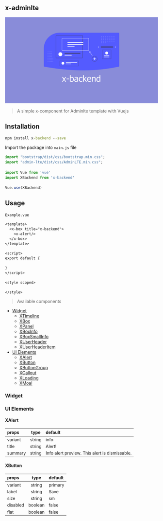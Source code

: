 x-adminlte
----------
![Alt](./src/assets/img/x-backend.png)
> A simple x-component for Adminlte template with Vuejs

## Installation

```cmd
npm install x-backend --save
```

Import the package into `main.js` file

```js
import "bootstrap/dist/css/bootstrap.min.css";
import "admin-lte/dist/css/AdminLTE.min.css";

import Vue from 'vue'
import XBackend from 'x-backend'

Vue.use(XBackend)
```

## Usage

`Example.vue`
```vue
<template>
  <x-box title="x-backend">
    <x-alert/>
  </x-box>
</template>

<script>
export default {
  
}
</script>

<style scoped>

</style>
```

> Available components

- [Widget](#Widget)
  - [XTimeline](#XTimeline)
  - [XBox](#XBox)
  - [XPanel](#XPanel)
  - [XBoxInfo](#XBoxInfo)
  - [XBoxSmallInfo](#XBoxSmallInfo)
  - [XUserHeader](#XUserHeader)
  - [XUserHeaderItem](#XUserHeaderItem)
- [UI Elements](#ui-elements)
  - [XAlert](#XAlert)
  - [XButton](#XButton)
  - [XButtonGroup](#XButtonGroup)
  - [XCallout](#XCallout)
  - [XLoading](#XLoading)
  - [XMoal](#XMoal)
  
### Widget

### UI Elements
#### XAlert

| props        | type           | default  |
| :------------- |:-------------:| :-----|
| variant      | string | info |
| title      | string      |   Alert! |
| summary | string      |    Info alert preview. This alert is dismissable. |

#### XButton

| props        | type           | default  |
| :------------- |:-------------:| :-----|
| variant      | string | primary |
| label      | string      |   Save |
| size | string      |    sm |
| disabled | boolean      |    false |
| flat | boolean      |    false |
